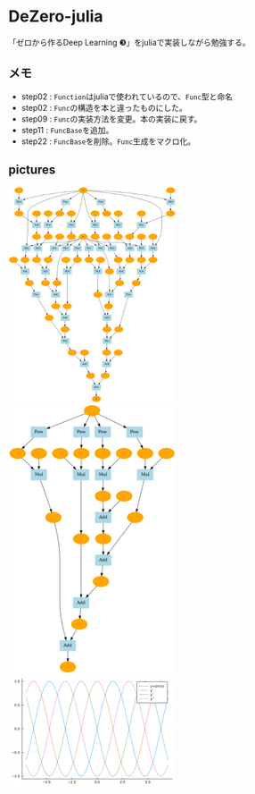 # DeZero-julia

「ゼロから作るDeep Learning ❸」をjuliaで実装しながら勉強する。

## メモ
- step02 : `Function`はjuliaで使われているので、`Func`型と命名
- step02 : `Func`の構造を本と違ったものにした。
- step09 : `Func`の実装方法を変更。本の実装に戻す。
- step11 : `FuncBase`を追加。
- step22 : `FuncBase`を削除。`Func`生成をマクロ化。

## pictures
<img src="./images/goldstein.png" width=300px>
<img src="./images/sin_1e-4.png" width=300px>
<img src="./images/sin.png" width=300px>
